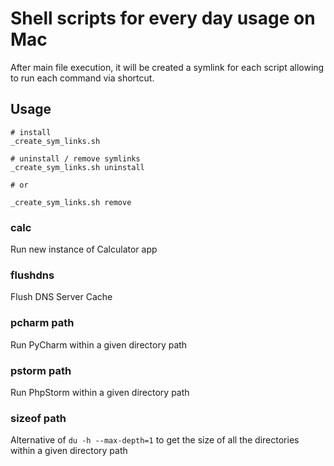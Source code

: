 # Shell scripts for every day usage on Mac
After main file execution, it will be created a symlink for each script allowing to run each command via shortcut. 


## Usage
```shell
# install
_create_sym_links.sh

# uninstall / remove symlinks
_create_sym_links.sh uninstall

# or

_create_sym_links.sh remove
```

### calc

Run new instance of Calculator app

### flushdns
Flush DNS Server Cache

### pcharm path
Run PyCharm within a given directory path

### pstorm path
Run PhpStorm within a given directory path

### sizeof path
Alternative of `du -h --max-depth=1` to get the size of all the directories within a given directory path
